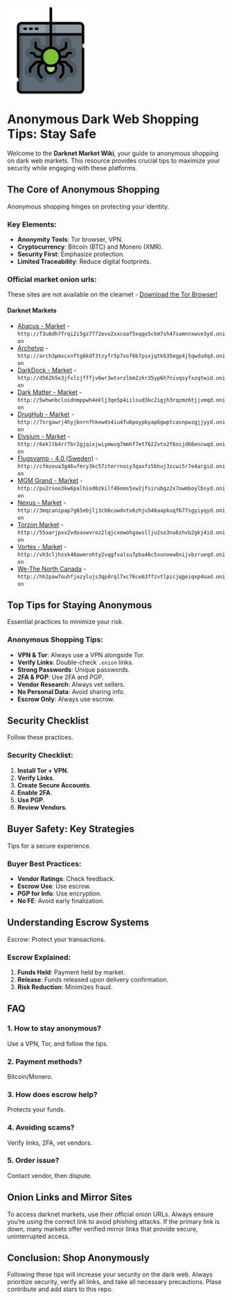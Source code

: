 <img src="/patterns/inspect.webp" width="200">

# Anonymous Dark Web Shopping Tips: Stay Safe

Welcome to the **Darknet Market Wiki**, your guide to anonymous shopping on dark web markets. This resource provides crucial tips to maximize your security while engaging with these platforms.

## The Core of Anonymous Shopping

Anonymous shopping hinges on protecting your identity.

### Key Elements:
*   **Anonymity Tools**: Tor browser, VPN.
*   **Cryptocurrency**: Bitcoin (BTC) and Monero (XMR).
*   **Security First**: Emphasize protection.
*   **Limited Traceability**: Reduce digital footprints.

### Official market onion urls:
These sites are not available on the clearnet - [Download the Tor Browser!](https://www.torproject.org/download/)

#### Darknet Markets

*   [Abacus - Market](http://f3u6dh7frqi2i5gz7772evo2xxcoaf5xqqx5ckm7sh47samnnxwve3yd.onion) - `http://f3u6dh7frqi2i5gz7772evo2xxcoaf5xqqx5ckm7sh47samnnxwve3yd.onion`
*   [Archetyp](@archetyp) - `http://arch3pmxcxnftg6kdf3tzyfr5p7xof6b7psxjqtk635egp4j5qwdudqd.onion`
*   [DarkDock - Market](http://d562b5e3jfxlzjfffjv6wr3wtxrzlbm2zkr35yp6h7nivqsyfxzqtwid.onion) - `http://d562b5e3jfxlzjfffjv6wr3wtxrzlbm2zkr35yp6h7nivqsyfxzqtwid.onion`
*   [Dark Matter - Market](http://5whwnbcloidnmppwh4eklj3qe5p4iilsud3kc2igjh3rqzmz6tjjvmqd.onion) - `http://5whwnbcloidnmppwh4eklj3qe5p4iilsud3kc2igjh3rqzmz6tjjvmqd.onion`
*   [DrugHub - Market](http://7srgawrj4hyjbnrnfhkewds4iu4fu6poypbyap6gwptcasnpwzgjjyyd.onion) - `http://7srgawrj4hyjbnrnfhkewds4iu4fu6poypbyap6gwptcasnpwzgjjyyd.onion`
*   [Elysium - Market](http://6ekltb4rr7br2gjqixjwiymwvg7mmhf7et7622vto2f6oijd66encwqd.onion) - `http://6ekltb4rr7br2gjqixjwiymwvg7mmhf7et7622vto2f6oijd66encwqd.onion`
*   [Flugsvamp - 4.0 (Sweden)](http://cfmzeua3g46ufmry3kc57zterrnoiy3qaxfz5bhuj3zcwi5r7e4argid.onion) - `http://cfmzeua3g46ufmry3kc57zterrnoiy3qaxfz5bhuj3zcwi5r7e4argid.onion`
*   [MGM Grand - Market](http://pu2rsoo3kw6palhiod6zkilf46oms5xw2jfsirubgz2x7owmboylbsyd.onion) - `http://pu2rsoo3kw6palhiod6zkilf46oms5xw2jfsirubgz2x7owmboylbsyd.onion`
*   [Nexus - Market](http://3mqcanipap7g65ebjlj3cb6cuwdvtv6zhju546aapkuqf677sgyiyqyd.onion) - `http://3mqcanipap7g65ebjlj3cb6cuwdvtv6zhju546aapkuqf677sgyiyqyd.onion`
*   [Torzon Market](http://55aarjpxv2vdoavwvroz2lqjcxewohgawsllju2so3nu6zhvb2gkj4id.onion) - `http://55aarjpxv2vdoavwvroz2lqjcxewohgawsllju2so3nu6zhvb2gkj4id.onion`
*   [Vortex - Market](http://vh3cljhzsk46awmrohty2vqgfvalsu7pba46c5xunoew6nijvbzrueqd.onion) - `http://vh3cljhzsk46awmrohty2vqgfvalsu7pba46c5xunoew6nijvbzrueqd.onion`
*   [We-The North Canada](http://hh2paw7ouhfjozylujs3qp4rql7xc76ce63ffzvtlpicjqgeiqxp4oad.onion) - `http://hh2paw7ouhfjozylujs3qp4rql7xc76ce63ffzvtlpicjqgeiqxp4oad.onion`

## Top Tips for Staying Anonymous

Essential practices to minimize your risk.

### Anonymous Shopping Tips:
*   **VPN & Tor**: Always use a VPN alongside Tor.
*   **Verify Links**: Double-check `.onion` links.
*   **Strong Passwords**: Unique passwords.
*   **2FA & PGP**: Use 2FA and PGP.
*   **Vendor Research**: Always vet sellers.
*   **No Personal Data**: Avoid sharing info.
*   **Escrow Only**: Always use escrow.

## Security Checklist

Follow these practices.

### Security Checklist:
1.  **Install Tor + VPN**.
2.  **Verify Links**.
3.  **Create Secure Accounts**.
4.  **Enable 2FA**.
5.  **Use PGP**.
6.  **Review Vendors**.

## Buyer Safety: Key Strategies

Tips for a secure experience.

### Buyer Best Practices:
*   **Vendor Ratings**: Check feedback.
*   **Escrow Use**: Use escrow.
*   **PGP for Info**: Use encryption.
*   **No FE**: Avoid early finalization.

## Understanding Escrow Systems

Escrow: Protect your transactions.

### Escrow Explained:
1.  **Funds Held**: Payment held by market.
2.  **Release**: Funds released upon delivery confirmation.
3.  **Risk Reduction**: Minimizes fraud.

## FAQ

### 1. How to stay anonymous?
Use a VPN, Tor, and follow the tips.

### 2. Payment methods?
Bitcoin/Monero.

### 3. How does escrow help?
Protects your funds.

### 4. Avoiding scams?
Verify links, 2FA, vet vendors.

### 5. Order issue?
Contact vendor, then dispute.

## Onion Links and Mirror Sites

To access darknet markets, use their official onion URLs. Always ensure you’re using the correct link to avoid phishing attacks. If the primary link is down, many markets offer verified mirror links that provide secure, uninterrupted access.

## Conclusion: Shop Anonymously

Following these tips will increase your security on the dark web. Always prioritize security, verify all links, and take all necessary precautions.
Plase contribute and add stars to this repo.